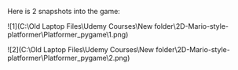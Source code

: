 Here is 2 snapshots into the game: 

![1](C:\Old Laptop Files\Udemy Courses\New folder\2D-Mario-style-platformer\Platformer_pygame\1.png)

![2](C:\Old Laptop Files\Udemy Courses\New folder\2D-Mario-style-platformer\Platformer_pygame\2.png)
